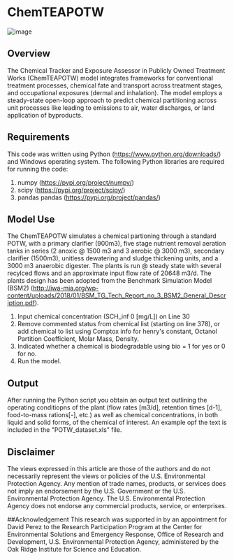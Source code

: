# ChemTEAPOTW

![image](https://github.com/user-attachments/assets/6e8bc267-effa-4165-a5eb-7382fde270e6)


## Overview
The Chemical Tracker and Exposure Assessor in Publicly Owned Treatment Works (ChemTEAPOTW) model integrates frameworks for conventional treatment processes, chemical fate and transport across treatment stages, and occupational exposures (dermal and inhalation). The model employs a steady-state open-loop approach to predict chemical partitioning across unit processes like leading to emissions to air, water discharges, or land application of byproducts.

## Requirements
This code was written using Python (https://www.python.org/downloads/) and Windows operating system. The following Python libraries are required for running the code:

1. numpy (https://pypi.org/project/numpy/)
2. scipy (https://pypi.org/project/scipy/)
3. pandas pandas (https://pypi.org/project/pandas/)


## Model Use
The ChemTEAPOTW simulates a chemical partioning through a standard POTW, with a primary clarifier (900m3), five stage nutrient removal aeration tanks in series (2 anoxic @ 1500 m3 and 3 aerobic @ 3000 m3), secondary 
clarifier (1500m3), unitless dewatering and sludge thickening units, and a 3000 m3 anaerobic digester. The plants is run @ steady state with several recylced flows and an approximate input flow rate of 20648 m3/d. The 
plants design has been adopted from the Benchmark Simulation Model (BSM2) (http://iwa-mia.org/wp-content/uploads/2018/01/BSM_TG_Tech_Report_no_3_BSM2_General_Description.pdf).

1. Input chemical concentration (SCH_inf 0 [mg/L]) on Line 30
2. Remove commented status from chemical list (starting on line 378), or add chemical to list using Comptox info for henry's constant, Octanol Partition Coefficient, Molar Mass, Density.
3. Indicated whether a chemical is biodegradable using bio = 1 for yes or 0 for no.
4. Run the model.


## Output
After running the Python script you obtain an output text outlining the operating conditiopns of the plant (flow rates [m3/d], retention times [d-1], food-to-mass rations[-], etc.) as well as chemical concentrations, in both liquid and solid forms, of the chemical of interest. An example opf the text is included in the "POTW_dataset.xls" file.


## Disclaimer
The views expressed in this article are those of the authors and do not necessarily represent the views or policies of the U.S. Environmental Protection Agency. Any mention of trade names, products, or services does not 
imply an endorsement by the U.S. Government or the U.S. Environmental Protection Agency. The U.S. Environmental Protection Agency does not endorse any commercial products, service, or enterprises.

##Acknowledgement
This research was supported in by an appointment for David Perez to the Research Participation Program at the Center for Environmental Solutions and Emergency Response, Office of Research and Development, U.S. 
Environmental Protection Agency, administered by the Oak Ridge Institute for Science and Education.
